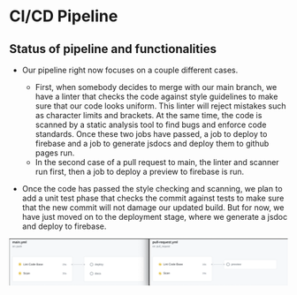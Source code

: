 # CI/CD Pipeline

## Status of pipeline and functionalities
- Our pipeline right now focuses on a couple different cases. 
  - First, when somebody decides to merge with our main branch, we have a linter that checks the code against style guidelines to make sure that our code looks uniform. This linter will reject mistakes such as character limits and brackets. At the same time, the code is scanned by a static analysis tool to find bugs and enforce code standards. Once these two jobs have passed, a job to deploy to firebase and a job to generate jsdocs and deploy them to github pages run. 
  - In the second case of a pull request to main, the linter and scanner run first, then a job to deploy a preview to firebase is run.

- Once the code has passed the style checking and scanning, we plan to add a unit test phase that checks the commit against tests to make sure that the new commit will not damage our updated build. But for now, we have just moved on to the deployment stage, where we generate a jsdoc and deploy to firebase.

<img src="phase1.png" width="1000" />
